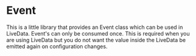 # Event
This is a little library that provides an Event class which can be used in LiveData. 
Event's can only be consumed once. This is required when you are using LiveData but you do not want the value inside the LiveData be emitted again on configuration changes.